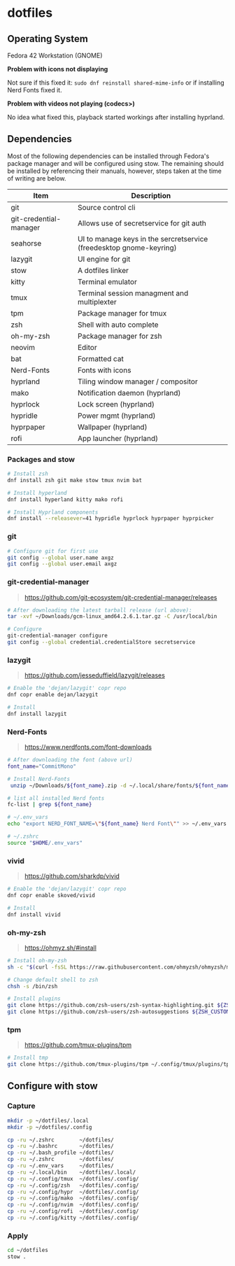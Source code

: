 # dotfiles

## Operating System

Fedora 42 Workstation (GNOME)

**Problem with icons not displaying**

Not sure if this fixed it: `sudo dnf reinstall shared-mime-info` or if installing Nerd Fonts fixed it.

**Problem with videos not playing (codecs>)**

No idea what fixed this, playback started workings after installing hyprland.

## Dependencies

Most of the following dependencies can be installed through Fedora's package manager and will be configured using stow.
The remaining should be installed by referencing their manuals, however, steps taken at the time of writing are below.

Item        | Description
---         | ---
git         | Source control cli
git-credential-manager | Allows use of secretservice for git auth
seahorse    | UI to manage keys in the sercretservice (freedesktop gnome-keyring)
lazygit     | UI engine for git
stow        | A dotfiles linker
kitty       | Terminal emulator
tmux        | Terminal session managment and multiplexter
tpm         | Package manager for tmux
zsh         | Shell with auto complete
oh-my-zsh   | Package manager for zsh
neovim      | Editor
bat         | Formatted cat
Nerd-Fonts  | Fonts with icons
hyprland    | Tiling window manager / compositor
mako        | Notification daemon (hyprland)
hyprlock    | Lock screen (hyprland)
hypridle    | Power mgmt (hyprland)
hyprpaper   | Wallpaper (hyprland)
rofi        | App launcher (hyprland)

### Packages and stow

``` bash
# Install zsh
dnf install zsh git make stow tmux nvim bat

# Install hyperland
dnf install hyperland kitty mako rofi

# Install Hyprland components
dnf install --releasever=41 hypridle hyprlock hyprpaper hyprpicker
```

### git

``` bash
# Configure git for first use
git config --global user.name axgz
git config --global user.email axgz
```

### git-credential-manager

> https://github.com/git-ecosystem/git-credential-manager/releases

``` bash
# After downloading the latest tarball release (url above):
tar -xvf ~/Downloads/gcm-linux_amd64.2.6.1.tar.gz -C /usr/local/bin

# Configure
git-credential-manager configure
git config --global credential.credentialStore secretservice
```

### lazygit

> https://github.com/jesseduffield/lazygit/releases

``` bash
# Enable the 'dejan/lazygit' copr repo
dnf copr enable dejan/lazygit

# Install
dnf install lazygit
```

### Nerd-Fonts

> https://www.nerdfonts.com/font-downloads

``` bash
# After downloading the font (above url)
font_name="CommitMono"

# Install Nerd-Fonts
 unzip ~/Downloads/${font_name}.zip -d ~/.local/share/fonts/${font_name} && fc-cache -fv

# list all installed Nerd fonts
fc-list | grep ${font_name}

# ~/.env_vars
echo "export NERD_FONT_NAME=\"${font_name} Nerd Font\"" >> ~/.env_vars

# ~/.zshrc
source "$HOME/.env_vars"
```

### vivid

> https://github.com/sharkdp/vivid

``` bash
# Enable the 'dejan/lazygit' copr repo
dnf copr enable skoved/vivid

# Install
dnf install vivid
```

### oh-my-zsh

> https://ohmyz.sh/#install

``` bash
# Install oh-my-zsh
sh -c "$(curl -fsSL https://raw.githubusercontent.com/ohmyzsh/ohmyzsh/master/tools/install.sh)"

# Change default shell to zsh
chsh -s /bin/zsh

# Install plugins
git clone https://github.com/zsh-users/zsh-syntax-highlighting.git ${ZSH_CUSTOM:-~/.oh-my-zsh/custom}/plugins/zsh-syntax-highlighting
git clone https://github.com/zsh-users/zsh-autosuggestions ${ZSH_CUSTOM:-~/.oh-my-zsh/custom}/plugins/zsh-autosuggestions
```

### tpm

> https://github.com/tmux-plugins/tpm

``` bash
# Install tmp
git clone https://github.com/tmux-plugins/tpm ~/.config/tmux/plugins/tpm
```

## Configure with stow

### Capture

``` bash
mkdir -p ~/dotfiles/.local
mkdir -p ~/dotfiles/.config

cp -ru ~/.zshrc        ~/dotfiles/
cp -ru ~/.bashrc       ~/dotfiles/
cp -ru ~/.bash_profile ~/dotfiles/
cp -ru ~/.zshrc        ~/dotfiles/
cp -ru ~/.env_vars     ~/dotfiles/
cp -ru ~/.local/bin    ~/dotfiles/.local/
cp -ru ~/.config/tmux  ~/dotfiles/.config/
cp -ru ~/.config/zsh   ~/dotfiles/.config/
cp -ru ~/.config/hypr  ~/dotfiles/.config/
cp -ru ~/.config/mako  ~/dotfiles/.config/
cp -ru ~/.config/nvim  ~/dotfiles/.config/
cp -ru ~/.config/rofi  ~/dotfiles/.config/
cp -ru ~/.config/kitty ~/dotfiles/.config/
```

### Apply

``` bash
cd ~/dotfiles
stow .
```




